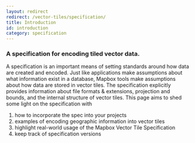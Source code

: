```yaml
---
layout: redirect
redirect: /vector-tiles/specification/
title: Introduction
id: introduction
category: specification
---
```


### A specification for encoding tiled vector data.

A specification is an important means of setting standards around how data are created and encoded. Just like applications make assumptions about what information exist in a database, Mapbox tools make assumptions about how data are stored in vector tiles. The specification explicitly provides information about file formats & extensions, projection and bounds, and the internal structure of vector tiles. This page aims to shed some light on the specification with

1. how to incorporate the spec into your projects
1. examples of encoding geographic information into vector tiles
1. highlight real-world usage of the Mapbox Vector Tile Specification
1. keep track of specification versions
